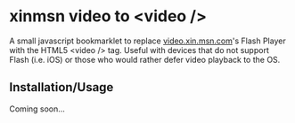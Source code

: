 xinmsn video to &lt;video /&gt;
=============

A small javascript bookmarklet to replace [video.xin.msn.com](http://video.xin.msn.com)'s Flash Player with the HTML5 &lt;video /&gt; tag. Useful with devices that do not support Flash (i.e. iOS) or those who would rather defer video playback to the OS.

Installation/Usage
---
Coming soon...